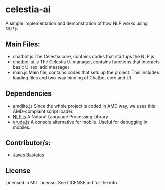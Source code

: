 # celestia-ai
A simple implementation and demonstration of how NLP works using NLP.js.

## Main Files:
 - chatbot.js The Celestia core, contains codes that startups the NLP.js
 - chatbot-ui.js The Celestia UI manager, contains functions that interacts basic UI (ex: add message)
 - main.js Main file, contains codes that sets up the project. This includes loading files and two-way binding of Chatbot core and UI.

## Dependencies
 - amdlite.js Since the whole project is coded in AMD way, we uses this AMD-complaint script loader.
 - [NLP.js](https://github.com/axa-group/nlp.js) A Natural Language Processing Library
 - [eruda.js](https://github.com/liriliri/eruda) A console alternative for mobile. Useful for debugging in mobiles.

## Contributor/s:
 - [Javes Bastatas](https://github.com/JavesBastatas)

## License
Licensed in MIT License. See LICENSE.md for the info.
